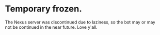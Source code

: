 # Temporary frozen.
The Nexus server was discontinued due to laziness, so the bot may or may not be continued in the near future. Love y'all.
